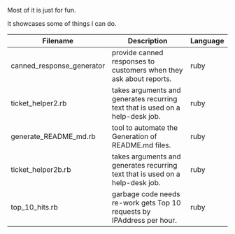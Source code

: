 Most of it is just for fun.

It showcases some of things I can do.

Filename | Description | Language 
----------- | ----------- | ---------- 
canned_response_generator | provide canned responses to customers when they ask about reports. | ruby
ticket_helper2.rb | takes arguments and generates recurring text that is used on a help-desk job. | ruby
generate_README_md.rb | tool to automate the Generation of README.md files. |  ruby
ticket_helper2b.rb | takes arguments and generates recurring text that is used on a help-desk job. | ruby
top_10_hits.rb | garbage code needs re-work gets Top 10 requests by IPAddress per hour. | ruby
